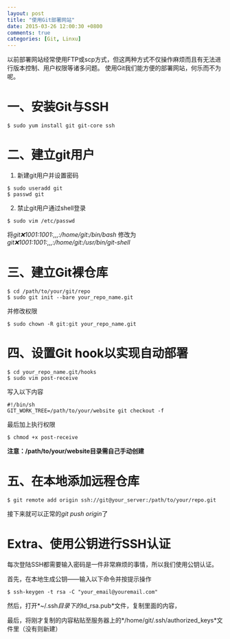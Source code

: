 ```yaml
---
layout: post
title: "使用Git部署网站"
date: 2015-03-26 12:00:30 +0800
comments: true
categories: [Git, Linxu]
---
```


以前部署网站经常使用FTP或scp方式，但这两种方式不仅操作麻烦而且有无法进行版本控制、用户权限等诸多问题。
使用Git我们能方便的部署网站，何乐而不为呢。

<!-- more -->

一、安装Git与SSH
================

```
$ sudo yum install git git-core ssh
```

二、建立git用户
==============

1. 新建git用户并设置密码
  
```
$ sudo useradd git
$ passwd git
```

2. 禁止git用户通过shell登录

```
$ sudo vim /etc/passwd
```

将*git:x:1001:1001:,,,:/home/git:/bin/bash*
修改为*git:x:1001:1001:,,,:/home/git:/usr/bin/git-shell*

三、建立Git裸仓库
================

```
$ cd /path/to/your/git/repo
$ sudo git init --bare your_repo_name.git
```
    
并修改权限

```
$ sudo chown -R git:git your_repo_name.git
```

四、设置Git hook以实现自动部署
=============================

```
$ cd your_repo_name.git/hooks
$ sudo vim post-receive
```

写入以下内容

```
#!/bin/sh
GIT_WORK_TREE=/path/to/your/website git checkout -f
```

最后加上执行权限

```
$ chmod +x post-receive
```

**注意：/path/to/your/website目录需自己手动创建**

五、在本地添加远程仓库
==================

```
$ git remote add origin ssh://git@your_server:/path/to/your/repo.git
```

接下来就可以正常的*git push origin*了

Extra、使用公钥进行SSH认证
=======================

每次登陆SSH都需要输入密码是一件非常麻烦的事情，所以我们使用公钥认证。

首先，在本地生成公钥——输入以下命令并按提示操作

```
$ ssh-keygen -t rsa -C "your_email@youremail.com"
```
	
然后，打开*~/.ssh*目录下的*id_rsa.pub*文件，复制里面的内容，

最后，将刚才复制的内容粘贴至服务器上的*/home/git/.ssh/authorized_keys*文件里（没有则新建）
